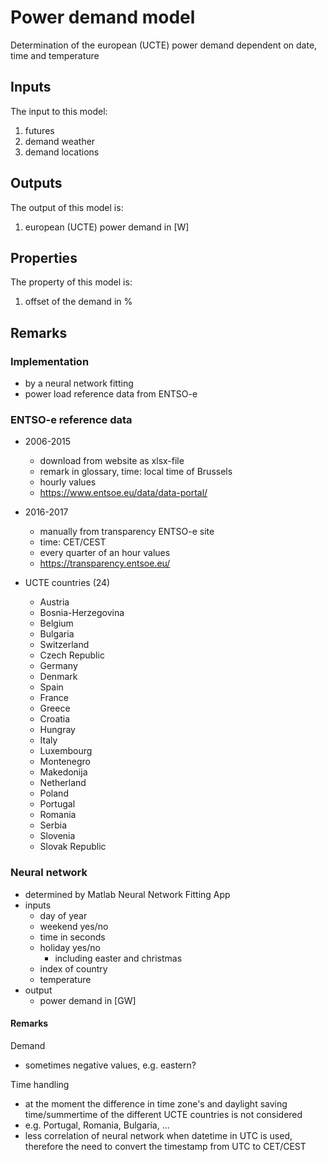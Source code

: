 # Power demand model

Determination of the european (UCTE) power demand dependent on date, time and temperature


## Inputs
The input to this model:

1. futures
2. demand weather
3. demand locations


## Outputs
The output of this model is:

1. european (UCTE) power demand in [W]


## Properties
The property of this model is:

1. offset of the demand in % 


## Remarks

### Implementation

* by a neural network fitting
* power load reference data from ENTSO-e


### ENTSO-e reference data

* 2006-2015 
  * download from website as xlsx-file
  * remark in glossary, time: local time of Brussels
  * hourly values
  * https://www.entsoe.eu/data/data-portal/
 
* 2016-2017 
  * manually from transparency ENTSO-e site
  * time: CET/CEST
  * every quarter of an hour values
  * https://transparency.entsoe.eu/
  
* UCTE countries (24)
  * Austria
  * Bosnia-Herzegovina
  * Belgium
  * Bulgaria
  * Switzerland
  * Czech Republic
  * Germany
  * Denmark
  * Spain
  * France
  * Greece
  * Croatia
  * Hungray
  * Italy
  * Luxembourg
  * Montenegro
  * Makedonija
  * Netherland
  * Poland
  * Portugal
  * Romania
  * Serbia
  * Slovenia
  * Slovak Republic  

  
### Neural network

* determined by Matlab Neural Network Fitting App
* inputs
  * day of year
  * weekend yes/no
  * time in seconds
  * holiday yes/no
    * including easter and christmas
  * index of country
  * temperature
* output
  * power demand in [GW]


#### Remarks

Demand

* sometimes negative values, e.g. eastern?

Time handling

  * at the moment the difference in time zone's and daylight saving time/summertime of the different UCTE countries is not considered
  * e.g. Portugal, Romania, Bulgaria, ...
  * less correlation of neural network when datetime in UTC is used, therefore the need to convert the timestamp from UTC to CET/CEST
